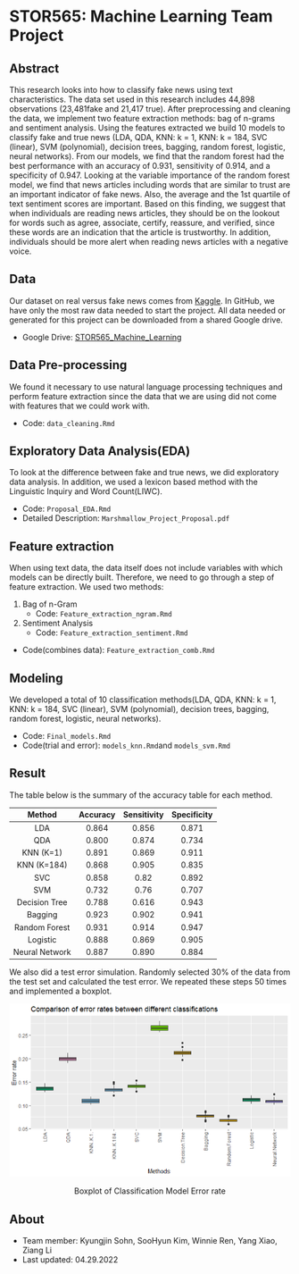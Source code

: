 # STOR565: Machine Learning Team Project

## Abstract

This research looks into how to classify fake news using text characteristics. The data set used in this research includes 44,898 observations (23,481fake and 21,417 true). After preprocessing and cleaning the data, we implement two feature extraction methods: bag of n-grams and sentiment analysis. Using the features extracted we build 10 models to classify fake and true news (LDA, QDA, KNN: k = 1, KNN: k = 184, SVC (linear), SVM (polynomial), decision trees, bagging, random forest, logistic, neural networks). From our models, we find that the random forest had the best performance with an accuracy of 0.931, sensitivity of 0.914, and a specificity of 0.947. Looking at the variable importance of the random forest model, we find that news articles including words that are similar to trust are an important indicator of fake news. Also, the average and the 1st quartile of text sentiment scores are important. Based on this finding, we suggest that when individuals are reading news articles, they should be on the lookout for words such as agree, associate, certify, reassure, and verified, since these words are an indication that the article is trustworthy. In addition, individuals should be more alert when reading news articles with a negative voice.  

## Data

Our dataset on real versus fake news comes from [Kaggle](https://www.kaggle.com/datasets/clmentbisaillon/fake-and-real-news-dataset). In GitHub, we have only the most raw data needed to start the project. All data needed or generated for this project can be downloaded from a shared Google drive. 

- Google Drive: [STOR565_Machine_Learning](https://drive.google.com/drive/folders/1jwbjs3ZiSQA7Fs7ka9DW1Rzu1SNe-MX4?usp=sharing)

## Data Pre-processing

We found it necessary to use natural language processing techniques and perform feature extraction since the data that we are using did not come with features that we could work with. 

- Code: `data_cleaning.Rmd` 

## Exploratory Data Analysis(EDA)

To look at the difference between fake and true news, we did exploratory data analysis. In addition, we used a lexicon based method with the Linguistic Inquiry and Word Count(LIWC).

- Code: `Proposal_EDA.Rmd`
- Detailed Description: `Marshmallow_Project_Proposal.pdf`

## Feature extraction

When using text data, the data itself does not include variables with which models can be directly built. Therefore, we need to go through a step of feature extraction. We used two methods:

1. Bag of n-Gram
    + Code: `Feature_extraction_ngram.Rmd`
2. Sentiment Analysis
    + Code: `Feature_extraction_sentiment.Rmd`
    
- Code(combines data): `Feature_extraction_comb.Rmd`

## Modeling

We developed a total of 10 classification methods(LDA, QDA, KNN: k = 1, KNN: k = 184, SVC (linear), SVM (polynomial), decision trees, bagging, random forest, logistic, neural networks).

- Code: `Final_models.Rmd`
- Code(trial and error): `models_knn.Rmd`and `models_svm.Rmd`

## Result

The table below is the summary of the accuracy table for each method.

| Method | Accuracy | Sensitivity | Specificity |
| :----: | :------: | :---------: | :---------: |
| LDA | 0.864 | 0.856 | 0.871 |
| QDA | 0.800 | 0.874 | 0.734 | 
| KNN (K=1)| 0.891 | 0.869 | 0.911 |
| KNN (K=184) | 0.868 | 0.905 | 0.835 |
| SVC | 0.858 | 0.82 | 0.892 |
| SVM | 0.732 | 0.76 | 0.707 |
| Decision Tree | 0.788 | 0.616 | 0.943 |
| Bagging | 0.923 | 0.902 | 0.941 |
| Random Forest | 0.931 | 0.914 | 0.947 |
| Logistic | 0.888 | 0.869 | 0.905 |
| Neural Network | 0.887 | 0.890 | 0.884 |

We also did a test error simulation. Randomly selected 30% of the data from the test set and calculated the test error. We repeated these steps 50 times and implemented a boxplot. 

<p align="center">
  <img src="./result/Final_models_boxplot.PNG">
  <p align = "center">
  Boxplot of Classification Model Error rate
</p>

## About

- Team member: Kyungjin Sohn, SooHyun Kim, Winnie Ren, Yang Xiao, Ziang Li
- Last updated: 04.29.2022

